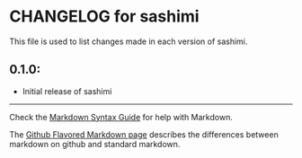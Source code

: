 # CHANGELOG for sashimi

This file is used to list changes made in each version of sashimi.

## 0.1.0:

* Initial release of sashimi

- - -
Check the [Markdown Syntax Guide](http://daringfireball.net/projects/markdown/syntax) for help with Markdown.

The [Github Flavored Markdown page](http://github.github.com/github-flavored-markdown/) describes the differences between markdown on github and standard markdown.
